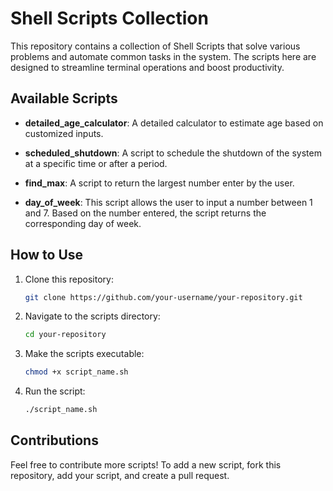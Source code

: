 
# Shell Scripts Collection

This repository contains a collection of Shell Scripts that solve various problems and automate common tasks in the system. The scripts here are designed to streamline terminal operations and boost productivity.

## Available Scripts

- **detailed_age_calculator**: A detailed calculator to estimate age based on customized inputs.
- **scheduled_shutdown**: A script to schedule the shutdown of the system at a specific time or after a period.

- **find_max**: A script to return the largest number enter by the user.
- **day_of_week**: This script allows the user to input a number between 1 and 7. Based on the number entered, the script returns the corresponding day of week.


## How to Use

1. Clone this repository:
   ```bash
   git clone https://github.com/your-username/your-repository.git
   ```

2. Navigate to the scripts directory:
   ```bash
   cd your-repository
   ```

3. Make the scripts executable:
   ```bash
   chmod +x script_name.sh
   ```

4. Run the script:
   ```bash
   ./script_name.sh
   ```

## Contributions

Feel free to contribute more scripts! To add a new script, fork this repository, add your script, and create a pull request.
